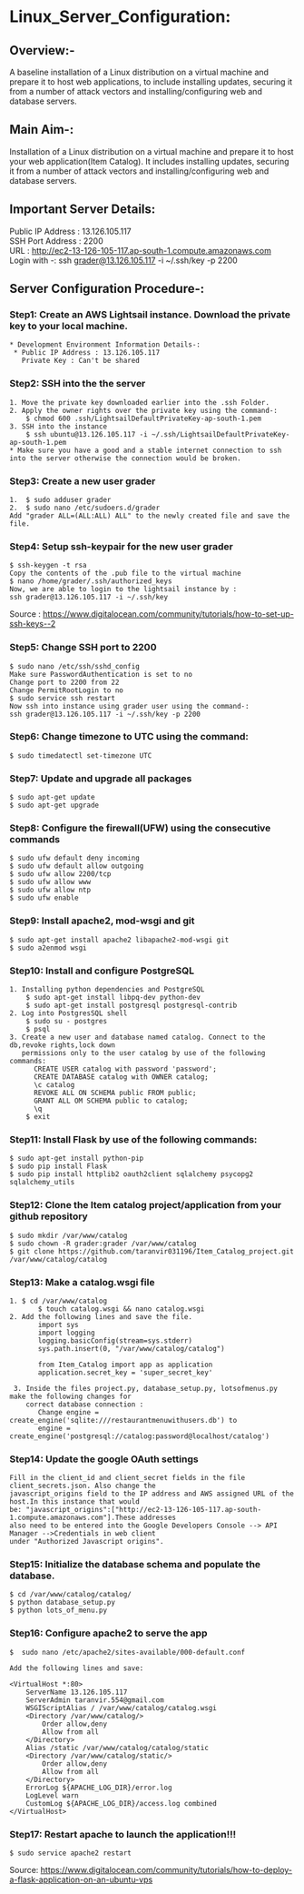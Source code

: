 # Linux_Server_Configuration:
## Overview:- 
A baseline installation of a Linux distribution on a virtual machine and prepare it to host web applications, to include installing updates, securing it from a number of attack vectors and installing/configuring web and database servers.

## Main Aim-: 
Installation of a Linux distribution on a virtual machine and prepare it to host your web application(Item Catalog). It includes installing updates, securing it from a number of attack vectors and installing/configuring web and database servers.

## Important Server Details: 
   Public IP Address : 13.126.105.117\
   SSH Port Address : 2200\
   URL : http://ec2-13-126-105-117.ap-south-1.compute.amazonaws.com  
   Login with -: ssh grader@13.126.105.117 -i ~/.ssh/key -p 2200 

## Server Configuration Procedure-:
### Step1: Create an AWS Lightsail instance. Download the private key to your local machine.
    * Development Environment Information Details-:
	 * Public IP Address : 13.126.105.117 
	   Private Key : Can't be shared
		
### Step2: SSH into the the server 
    1. Move the private key downloaded earlier into the .ssh Folder.
    2. Apply the owner rights over the private key using the command-:
	    $ chmod 600 .ssh/LightsailDefaultPrivateKey-ap-south-1.pem
    3. SSH into the instance
        $ ssh ubuntu@13.126.105.117 -i ~/.ssh/LightsailDefaultPrivateKey-ap-south-1.pem
    * Make sure you have a good and a stable internet connection to ssh into the server otherwise the connection would be broken.
    
### Step3: Create a new user grader
    1.  $ sudo adduser grader
    2.  $ sudo nano /etc/sudoers.d/grader
    Add "grader ALL=(ALL:ALL) ALL" to the newly created file and save the file.

### Step4: Setup ssh-keypair for the new user grader
    $ ssh-keygen -t rsa
    Copy the contents of the .pub file to the virtual machine
    $ nano /home/grader/.ssh/authorized_keys
    Now, we are able to login to the lightsail instance by :
    ssh grader@13.126.105.117 -i ~/.ssh/key
    
Source : https://www.digitalocean.com/community/tutorials/how-to-set-up-ssh-keys--2
    
### Step5: Change SSH port to 2200
    $ sudo nano /etc/ssh/sshd_config
    Make sure PasswordAuthentication is set to no
    Change port to 2200 from 22
    Change PermitRootLogin to no
    $ sudo service ssh restart
    Now ssh into instance using grader user using the command-:
    ssh grader@13.126.105.117 -i ~/.ssh/key -p 2200
    
### Step6: Change timezone to UTC using the command: 
    $ sudo timedatectl set-timezone UTC

### Step7: Update and upgrade all packages
    $ sudo apt-get update
    $ sudo apt-get upgrade
    
### Step8: Configure the firewall(UFW) using the consecutive commands
    $ sudo ufw default deny incoming
    $ sudo ufw default allow outgoing
    $ sudo ufw allow 2200/tcp
    $ sudo ufw allow www
    $ sudo ufw allow ntp
    $ sudo ufw enable
    
### Step9: Install apache2, mod-wsgi and git
    $ sudo apt-get install apache2 libapache2-mod-wsgi git
    $ sudo a2enmod wsgi
    
### Step10: Install and configure PostgreSQL
    1. Installing python dependencies and PostgreSQL
        $ sudo apt-get install libpq-dev python-dev
        $ sudo apt-get install postgresql postgresql-contrib
    2. Log into PostgresSQL shell
        $ sudo su - postgres
        $ psql
    3. Create a new user and database named catalog. Connect to the db,revoke rights,lock down 
       permissions only to the user catalog by use of the following commands:
          CREATE USER catalog with password 'password';
          CREATE DATABASE catalog with OWNER catalog;
          \c catalog
          REVOKE ALL ON SCHEMA public FROM public;
          GRANT ALL OM SCHEMA public to catalog;
          \q
        $ exit
          
### Step11: Install Flask by use of the following commands:
    $ sudo apt-get install python-pip
    $ sudo pip install Flask
    $ sudo pip install httplib2 oauth2client sqlalchemy psycopg2 sqlalchemy_utils
           
### Step12: Clone the Item catalog project/application from your github repository
    $ sudo mkdir /var/www/catalog
    $ sudo chown -R grader:grader /var/www/catalog
    $ git clone https://github.com/taranvir031196/Item_Catalog_project.git /var/www/catalog/catalog
           
### Step13: Make a catalog.wsgi file
    1. $ cd /var/www/catalog
           $ touch catalog.wsgi && nano catalog.wsgi
    2. Add the following lines and save the file.
           import sys
           import logging
           logging.basicConfig(stream=sys.stderr)
           sys.path.insert(0, "/var/www/catalog/catalog")

           from Item_Catalog import app as application
           application.secret_key = 'super_secret_key'
           
     3. Inside the files project.py, database_setup.py, lotsofmenus.py make the following changes for
        correct database connection :
           Change engine = create_engine('sqlite:///restaurantmenuwithusers.db') to
           engine = create_engine('postgresql://catalog:password@localhost/catalog')

### Step14: Update the google OAuth settings
    Fill in the client_id and client_secret fields in the file client_secrets.json. Also change the 
    javascript_origins field to the IP address and AWS assigned URL of the host.In this instance that would 
    be: "javascript_origins":["http://ec2-13-126-105-117.ap-south-1.compute.amazonaws.com"].These addresses 
    also need to be entered into the Google Developers Console --> API Manager -->Credentials in web client 
    under "Authorized Javascript origins".

### Step15: Initialize the database schema and populate the database. 
    $ cd /var/www/catalog/catalog/
    $ python database_setup.py
    $ python lots_of_menu.py
          
### Step16: Configure apache2 to serve the app
    $  sudo nano /etc/apache2/sites-available/000-default.conf

    Add the following lines and save:
    
    <VirtualHost *:80>
        ServerName 13.126.105.117
        ServerAdmin taranvir.554@gmail.com
        WSGIScriptAlias / /var/www/catalog/catalog.wsgi
        <Directory /var/www/catalog/>
            Order allow,deny
            Allow from all
        </Directory>
        Alias /static /var/www/catalog/catalog/static
        <Directory /var/www/catalog/static/>
            Order allow,deny
            Allow from all
        </Directory>
        ErrorLog ${APACHE_LOG_DIR}/error.log
        LogLevel warn
        CustomLog ${APACHE_LOG_DIR}/access.log combined
    </VirtualHost>
    
### Step17: Restart apache to launch the application!!!
    $ sudo service apache2 restart
          
Source:  https://www.digitalocean.com/community/tutorials/how-to-deploy-a-flask-application-on-an-ubuntu-vps
         
          
    
    









